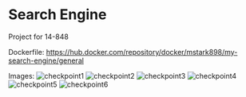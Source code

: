# Search Engine
Project for 14-848

Dockerfile:
https://hub.docker.com/repository/docker/mstark898/my-search-engine/general

Images:
![checkpoint1](https://github.com/user-attachments/assets/6c4a4c62-d5fc-45a2-ad8f-8e317f946483)
![checkpoint2](https://github.com/user-attachments/assets/5e980056-8fd1-43e2-8b0b-cbd2288fa629)
![checkpoint3](https://github.com/user-attachments/assets/fa16b8a3-bc64-479e-9c0c-ff99518cb0f6)
![checkpoint4](https://github.com/user-attachments/assets/78165c07-7fee-46b8-a028-fc8df8fcfe7b)
![checkpoint5](https://github.com/user-attachments/assets/4c376d36-4751-4273-977c-4fbdd699088a)
![checkpoint6](https://github.com/user-attachments/assets/582a9979-0074-4c27-aaef-8c38367a5b2e)
